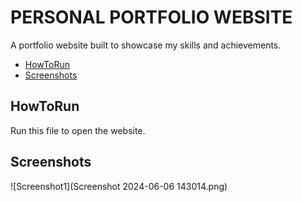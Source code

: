 # PERSONAL PORTFOLIO WEBSITE

  A portfolio website built to showcase my skills and achievements.

  - [HowToRun](#homepage)
  - [Screenshots](#images)


  ## HowToRun

  Run this file to open the website.

  ## Screenshots

  ![Screenshot1](Screenshot 2024-06-06 143014.png)
  


  

  
